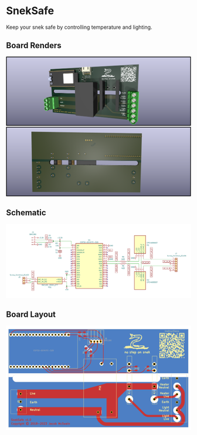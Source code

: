 # SnekSafe

Keep your snek safe by controlling temperature and lighting.

## Board Renders

![Board Top](pics/sneksafe-top.png)
![Board Bottom](pics/sneksafe-bottom.png)

## Schematic

[![Schematic](pics/sneksafe-schematic.png)](pdfs/schematic.pdf)

## Board Layout

[![Board Layout](pics/sneksafe-board.png)](pdfs/board.pdf)
